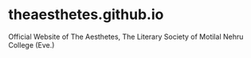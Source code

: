 # theaesthetes.github.io
Official Website of The Aesthetes, The Literary Society of Motilal Nehru College (Eve.)
